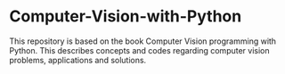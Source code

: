 # Computer-Vision-with-Python
This repository is based on the book Computer Vision programming with Python. This describes concepts and codes regarding computer vision problems, applications and solutions.
